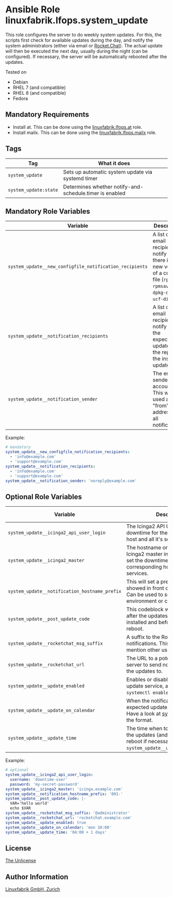 # Ansible Role linuxfabrik.lfops.system_update

This role configures the server to do weekly system updates.
For this, the scripts first check for available updates during the day, and notify the system administrators (either via email or [Rocket.Chat](https://rocket.chat/)). The actual update will then be executed the next day, usually during the night (can be configured). If necessary, the server will be automatically rebooted after the updates.

Tested on

* Debian
* RHEL 7 (and compatible)
* RHEL 8 (and compatible)
* Fedora


## Mandatory Requirements

* Install at. This can be done using the [linuxfabrik.lfops.at](https://github.com/Linuxfabrik/lfops/tree/main/roles/at) role.
* Install mailx. This can be done using the [linuxfabrik.lfops.mailx](https://github.com/Linuxfabrik/lfops/tree/main/roles/mailx) role.


## Tags

| Tag                   | What it does                                            |
| ---                   | ------------                                            |
| `system_update`       | Sets up automatic system update via systemd timer       |
| `system_update:state` | Determines whether notify-and-schedule.timer is enabled |


## Mandatory Role Variables

| Variable | Description |
| -------- | ----------- |
| `system_update__new_configfile_notification_recipients` | A list of email recipients to notify if there is a new version of a config file (`rpmnew` / `rpmsave` / `dpkg-dist` / `ucf-dist`). |
| `system_update__notification_recipients` | A list of email recipients to notify about the expected updates and the report of the installed updates. |
| `system_update__notification_sender` | The email sender account. This will be used as the "from"-address for all notifications. |

Example:
```yaml
# mandatory
system_update__new_configfile_notification_recipients:
  - 'info@example.com'
  - 'support@example.com'
system_update__notification_recipients:
  - 'info@example.com'
  - 'support@example.com'
system_update__notification_sender: 'noreply@example.com'
```


## Optional Role Variables

| Variable | Description | Default Value |
| -------- | ----------- | ------------- |
| `system_update__icinga2_api_user_login` | The Icinga2 API User to set the downtime for the corresponding host and all it's services. | unset |
| `system_update__icinga2_master` | The hostname or ip address of the Icinga2 master instance where to set the downtime for the corresponding host and all it's services. | unset |
| `system_update__notification_hostname_prefix` | This will set a prefix that will be showed in front of the hostname. Can be used to separate servers by environment or customer. | `true` |
| `system_update__post_update_code` | This codeblock will be executed after the updates have been installed and before a potential reboot. | unset |
| `system_update__rocketchat_msg_suffix` | A suffix to the Rocket.Chat notifications. This can be used to mention other users. | unset |
| `system_update__rocketchat_url` | The URL to a potential Rocket.Chat server to send notifications about the updates to. | unset |
| `system_update__update_enabled` | Enables or disables the system-update service, analogous to `systemctl enable/disable --now`.  | `true` |
| `system_update__update_on_calendar` | When the notification for the expected updates should be sent. Have a look at [systemd.time(7)](https://www.freedesktop.org/software/systemd/man/systemd.time.html) for the format. | `00'` |
| `system_update__update_time` | The time when to actually execute the updates (and automatically reboot if necessary), relative to `system_update__update_on_calendar`. | `00 + 1 days'` |

Example:
```yaml
# optional
system_update__icinga2_api_user_login:
  username: 'downtime-user'
  password: 'my-secret-password'
system_update__icinga2_master: 'icinga.example.com'
system_update__notification_hostname_prefix: '001-'
system_update__post_update_code: |-
  VAR='hello world'
  echo $VAR
system_update__rocketchat_msg_suffix: '@administrator'
system_update__rocketchat_url: 'rocketchat.example.com'
system_update__update_enabled: true
system_update__update_on_calendar: 'mon 10:00'
system_update__update_time: '04:00 + 1 days'
```


## License

[The Unlicense](https://unlicense.org/)


## Author Information

[Linuxfabrik GmbH, Zurich](https://www.linuxfabrik.ch)
